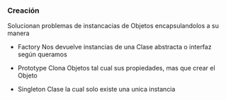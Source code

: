 ### Creación

Solucionan problemas de instancacias
de Objetos encapsulandolos a su manera

* Factory
Nos devuelve instancias de una Clase abstracta o interfaz
según queramos
 
* Prototype
Clona Objetos tal cual sus propiedades, mas que crear el Objeto

* Singleton
Clase la cual solo existe una unica instancia
